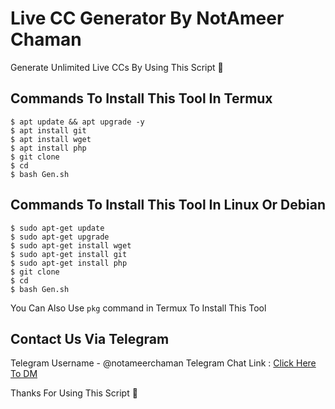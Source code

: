 # Live CC Generator By NotAmeer Chaman
Generate Unlimited Live CCs By Using This Script 🥶

## Commands To Install This Tool In Termux
```
$ apt update && apt upgrade -y 
$ apt install git 
$ apt install wget 
$ apt install php 
$ git clone  
$ cd   
$ bash Gen.sh
```

## Commands To Install This Tool In Linux Or Debian 
```
$ sudo apt-get update
$ sudo apt-get upgrade
$ sudo apt-get install wget
$ sudo apt-get install git
$ sudo apt-get install php
$ git clone
$ cd
$ bash Gen.sh
```

You Can Also Use `pkg` command in Termux To Install This Tool 

## Contact Us Via Telegram

Telegram Username - @notameerchaman
Telegram Chat Link :  [Click Here To DM](http://t.me/notameerchaman)

Thanks For Using This Script 💯
